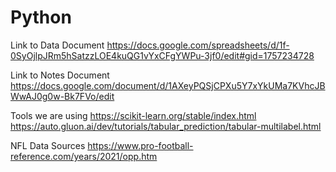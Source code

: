 # Python

Link to Data Document
https://docs.google.com/spreadsheets/d/1f-0SyOjlpJRm5hSatzzLOE4kuQG1vYxCFgYWPu-3jf0/edit#gid=1757234728

Link to Notes Document
https://docs.google.com/document/d/1AXeyPQSjCPXu5Y7xYkUMa7KVhcJBWwAJ0g0w-Bk7FVo/edit


Tools we are using
https://scikit-learn.org/stable/index.html
https://auto.gluon.ai/dev/tutorials/tabular_prediction/tabular-multilabel.html

NFL Data Sources
https://www.pro-football-reference.com/years/2021/opp.htm

